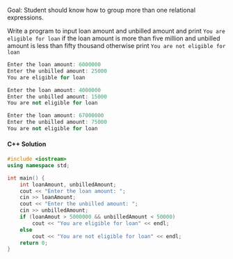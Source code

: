 Goal: Student should know how to group more than one relational expressions.

Write a program to input loan amount and unbilled amount and print `You are eligible for loan` if the loan amount is more than five million and unbilled amount is less than fifty thousand otherwise print `You are not eligible for loan`

```c++
Enter the loan amount: 6000000
Enter the unbilled amount: 25000
You are eligible for loan
```

```c++
Enter the loan amount: 4000000
Enter the unbilled amount: 15000
You are not eligible for loan
```

```c++
Enter the loan amount: 67000000
Enter the unbilled amount: 75000
You are not eligible for loan
```

#### C++ Solution
```c++
#include <iostream>
using namespace std;

int main() {
    int loanAmount, unbilledAmount;
    cout << "Enter the loan amount: ";
    cin >> loanAmount;
    cout << "Enter the unbilled amount: ";
    cin >> unbilledAmount;
    if (loanAmout > 5000000 && unbilledAmount < 50000) 
        cout << "You are eligible for loan" << endl;
    else
        cout << "You are not eligible for loan" << endl;
    return 0;
}
```